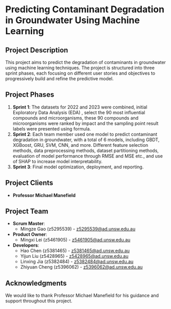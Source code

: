 # Predicting Contaminant Degradation in Groundwater Using Machine Learning

## Project Description
This project aims to predict the degradation of contaminants in groundwater using machine learning techniques. The project is structured into three sprint phases, each focusing on different user stories and objectives to progressively build and refine the predictive model.

## Project Phases
1. **Sprint 1**: The datasets for 2022 and 2023 were combined, initial Exploratory Data Analysis (EDA) , select the 90 most influential compounds and microorganisms, these 90 compounds and microorganisms were ranked by impact and the sampling point result labels were presented using formula.
2. **Sprint 2**: Each team member used one model to predict contaminant degradation in groundwater, with a total of 6 models, including GBDT, XGBoost, GRU, SVM, CNN, and more. Different feature selection methods, data preprocessing methods, dataset partitioning methods, evaluation of model performance through RMSE and MSE etc., and use of SHAP to increase model interpretability.
3. **Sprint 3**: Final model optimization, deployment, and reporting.

## Project Clients
- **Professor Michael Manefield**

## Project Team
- **Scrum Master**:
  - Mingze Gao (z5295539) - z5295539@ad.unsw.edu.au
- **Product Owner**:
  - Mingxi Lei (z5461905) - z5461905@ad.unsw.edu.au
- **Developers**:
  - Hao Chen (z5381465) - z5381465@ad.unsw.edu.au
  - Yijun Liu (z5428965) - z5428965@ad.unsw.edu.au
  - Linxing Jia (z5382484) - z5382484@ad.unsw.edu.au
  - Zhiyuan Cheng (z5396062) - z5396062@ad.unsw.edu.au

## Acknowledgments
We would like to thank Professor Michael Manefield for his guidance and support throughout this project.
